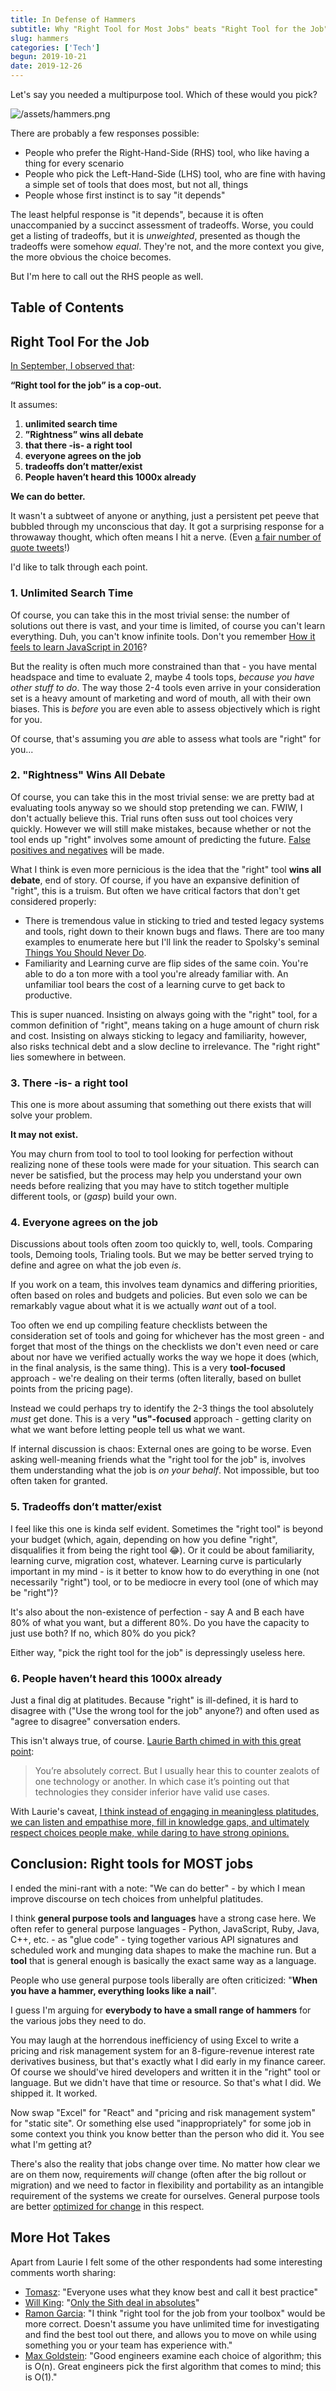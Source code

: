 ```yaml
---
title: In Defense of Hammers
subtitle: Why "Right Tool for Most Jobs" beats "Right Tool for the Job"
slug: hammers
categories: ['Tech']
begun: 2019-10-21
date: 2019-12-26
---
```


Let's say you needed a multipurpose tool. Which of these would you pick?

![/assets/hammers.png](/assets/hammers.png)

There are probably a few responses possible:

- People who prefer the Right-Hand-Side (RHS) tool, who like having a thing for every scenario
- People who pick the Left-Hand-Side (LHS) tool, who are fine with having a simple set of tools that does most, but not all, things
- People whose first instinct is to say "it depends"

The least helpful response is "it depends", because it is often unaccompanied by a succinct assessment of tradeoffs. Worse, you could get a listing of tradeoffs, but it is _unweighted_, presented as though the tradeoffs were somehow _equal_. They're not, and the more context you give, the more obvious the choice becomes.

But I'm here to call out the RHS people as well.

## Table of Contents

## Right Tool For the Job

[In September, I observed that](https://twitter.com/swyx/status/1171549189064613888):

**“Right tool for the job” is a cop-out.**

It assumes:

1. **unlimited search time**
2. **”Rightness” wins all debate**
3. **that there -is- a right tool**
4. **everyone agrees on the job**
5. **tradeoffs don’t matter/exist**
6. **People haven’t heard this 1000x already**

**We can do better.**

It wasn't a subtweet of anyone or anything, just a persistent pet peeve that bubbled through my unconscious that day. It got a surprising response for a throwaway thought, which often means I hit a nerve. (Even [a fair number of quote tweets](https://twitter.com/search?q=https%3A%2F%2Ftwitter.com%2Fswyx%2Fstatus%2F1171549189064613888&src=typed_query)!)

I'd like to talk through each point.

### 1. Unlimited Search Time

Of course, you can take this in the most trivial sense: the number of solutions out there is vast, and your time is limited, of course you can't learn everything. Duh, you can't know infinite tools. Don't you remember [How it feels to learn JavaScript in 2016](https://hackernoon.com/how-it-feels-to-learn-javascript-in-2016-d3a717dd577f)?

But the reality is often much more constrained than that - you have mental headspace and time to evaluate 2, maybe 4 tools tops, _because you have other stuff to do_. The way those 2-4 tools even arrive in your consideration set is a heavy amount of marketing and word of mouth, all with their own biases. This is _before_ you are even able to assess objectively which is right for you.

Of course, that's assuming you _are_ able to assess what tools are "right" for you...

### 2. "Rightness" Wins All Debate

Of course, you can take this in the most trivial sense: we are pretty bad at evaluating tools anyway so we should stop pretending we can. FWIW, I don't actually believe this. Trial runs often suss out tool choices very quickly. However we will still make mistakes, because whether or not the tool ends up "right" involves some amount of predicting the future. [False positives and negatives](https://en.wikipedia.org/wiki/False_positives_and_false_negatives) will be made.

What I think is even more pernicious is the idea that the "right" tool **wins all debate**, end of story. Of course, if you have an expansive definition of "right", this is a truism. But often we have critical factors that don't get considered properly:

- There is tremendous value in sticking to tried and tested legacy systems and tools, right down to their known bugs and flaws. There are too many examples to enumerate here but I'll link the reader to Spolsky's seminal [Things You Should Never Do](https://www.joelonsoftware.com/2000/04/06/things-you-should-never-do-part-i/).
- Familiarity and Learning curve are flip sides of the same coin. You're able to do a ton more with a tool you're already familiar with. An unfamiliar tool bears the cost of a learning curve to get back to productive.

This is super nuanced. Insisting on always going with the "right" tool, for a common definition of "right", means taking on a huge amount of churn risk and cost. Insisting on always sticking to legacy and familiarity, however, also risks technical debt and a slow decline to irrelevance. The "right right" lies somewhere in between.

### 3. There -is- a right tool

This one is more about assuming that something out there exists that will solve your problem.

**It may not exist.**

You may churn from tool to tool to tool looking for perfection without realizing none of these tools were made for your situation. This search can never be satisfied, but the process may help you understand your own needs before realizing that you may have to stitch together multiple different tools, or (_gasp_) build your own.

### 4. Everyone agrees on the job

Discussions about tools often zoom too quickly to, well, tools. Comparing tools, Demoing tools, Trialing tools. But we may be better served trying to define and agree on what the job even _is_.

If you work on a team, this involves team dynamics and differing priorities, often based on roles and budgets and policies. But even solo we can be remarkably vague about what it is we actually _want_ out of a tool.

Too often we end up compiling feature checklists between the consideration set of tools and going for whichever has the most green - and forget that most of the things on the checklists we don't even need or care about nor have we verified actually works the way we hope it does (which, in the final analysis, is the same thing). This is a very **tool-focused** approach - we're dealing on their terms (often literally, based on bullet points from the pricing page).

Instead we could perhaps try to identify the 2-3 things the tool absolutely _must_ get done. This is a very **"us"-focused** approach - getting clarity on what we want before letting people tell us what we want.

If internal discussion is chaos: External ones are going to be worse. Even asking well-meaning friends what the "right tool for the job" is, involves them understanding what the job is _on your behalf_. Not impossible, but too often taken for granted.

### 5. Tradeoffs don’t matter/exist

I feel like this one is kinda self evident. Sometimes the "right tool" is beyond your budget (which, again, depending on how you define "right", disqualifies it from being the right tool 😂). Or it could be about familiarity, learning curve, migration cost, whatever. Learning curve is particularly important in my mind - is it better to know how to do everything in one (not necessarily "right") tool, or to be mediocre in every tool (one of which may be "right")?

It's also about the non-existence of perfection - say A and B each have 80% of what you want, but a different 80%. Do you have the capacity to just use both? If no, which 80% do you pick?

Either way, "pick the right tool for the job" is depressingly useless here.

### 6. People haven’t heard this 1000x already

Just a final dig at platitudes. Because "right" is ill-defined, it is hard to disagree with ("Use the wrong tool for the job" anyone?) and often used as "agree to disagree" conversation enders.

This isn't always true, of course. [Laurie Barth chimed in with this great point](https://twitter.com/laurieontech/status/1171550346570850305):

> You’re absolutely correct. But I usually hear this to counter zealots of one technology or another. In which case it’s pointing out that technologies they consider inferior have valid use cases.

With Laurie's caveat, [I think instead of engaging in meaningless platitudes, we can listen and empathise more, fill in knowledge gaps, and ultimately respect choices people make, while daring to have strong opinions.](https://twitter.com/swyx/status/1171580149810237442)

## Conclusion: Right tools for MOST jobs

I ended the mini-rant with a note: "We can do better" - by which I mean improve discourse on tech choices from unhelpful platitudes.

I think **general purpose tools and languages** have a strong case here. We often refer to general purpose languages - Python, JavaScript, Ruby, Java, C++, etc. - as "glue code" - tying together various API signatures and scheduled work and munging data shapes to make the machine run. But a **tool** that is general enough is basically the exact same way as a language.

People who use general purpose tools liberally are often criticized: "**When you have a hammer, everything looks like a nail**".

I guess I'm arguing for **everybody to have a small range of hammers** for the various jobs they need to do.

You may laugh at the horrendous inefficiency of using Excel to write a pricing and risk management system for an 8-figure-revenue interest rate derivatives business, but that's exactly what I did early in my finance career. Of course we should've hired developers and written it in the "right" tool or language. But we didn't have that time or resource. So that's what I did. We shipped it. It worked.

Now swap "Excel" for "React" and "pricing and risk management system" for "static site". Or something else used "inappropriately" for some job in some context you think you know better than the person who did it. You see what I'm getting at?

There's also the reality that jobs change over time. No matter how clear we are on them now, requirements _will_ change (often after the big rollout or migration) and we need to factor in flexibility and portability as an intangible requirement of the systems we create for ourselves. General purpose tools are better [optimized for change](https://overreacted.io/optimized-for-change/) in this respect.

## More Hot Takes

Apart from Laurie I felt some of the other respondents had some interesting comments worth sharing:

- [Tomasz](https://twitter.com/tlakomy/status/1171549864989249536): "Everyone uses what they know best and call it best practice"
- [Will King](https://twitter.com/wking__/status/1171549928511946752): "[Only the Sith deal in absolutes](https://www.wking.dev/content/articles/only-sith-deal-in-absolutes/)"
- [Ramon Garcia](https://twitter.com/rmngrc/status/1171675378555019264): "I think "right tool for the job from your toolbox" would be more correct. Doesn't assume you have unlimited time for investigating and find the best tool out there, and allows you to move on while using something you or your team has experience with."
- [Max Goldstein](https://twitter.com/maxgoldst/status/1171649319419748353): "Good engineers examine each choice of algorithm; this is O(n). Great engineers pick the first algorithm that comes to mind; this is O(1)."
